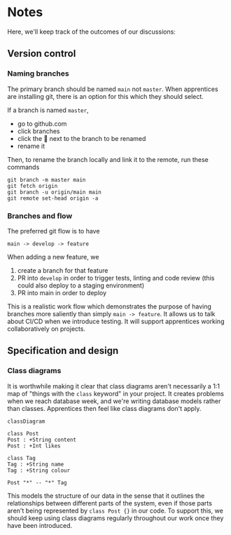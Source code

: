 # Notes

Here, we'll keep track of the outcomes of our discussions:

## Version control

### Naming branches

The primary branch should be named `main` not `master`. When apprentices are installing git, there is an option for this which they should select.

If a branch is named `master`,
 - go to github.com
 - click branches
 - click the :pencil: next to the branch to be renamed
 - rename it

Then, to rename the branch locally and link it to the remote, run these commands
```
git branch -m master main
git fetch origin
git branch -u origin/main main
git remote set-head origin -a
```

### Branches and flow

The preferred git flow is to have
```
main -> develop -> feature
```
When adding a new feature, we
 1. create a branch for that feature
 2. PR into `develop` in order to trigger tests, linting and code review (this could also deploy to a staging environment)
 3. PR into main in order to deploy

This is a realistic work flow which demonstrates the purpose of having branches more saliently than simply `main -> feature`. It allows us to talk about CI/CD when we introduce testing. It will support apprentices working collaboratively on projects.

## Specification and design

### Class diagrams

It is worthwhile making it clear that class diagrams aren't necessarily a 1:1 map of "things with the `class` keyword" in your project. It creates problems when we reach database week, and we're writing database models rather than classes. Apprentices then feel like class diagrams don't apply.

```mermaid
classDiagram

class Post
Post : +String content
Post : +Int likes

class Tag
Tag : +String name
Tag : +String colour

Post "*" -- "*" Tag
```

This models the structure of our data in the sense that it outlines the relationships between different parts of the system, even if those parts aren't being represented by `class Post {}` in our code. To support this, we should keep using class diagrams regularly throughout our work once they have been introduced.

